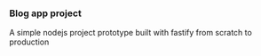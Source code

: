 ### Blog app project

A simple nodejs project prototype built with fastify from scratch to production
